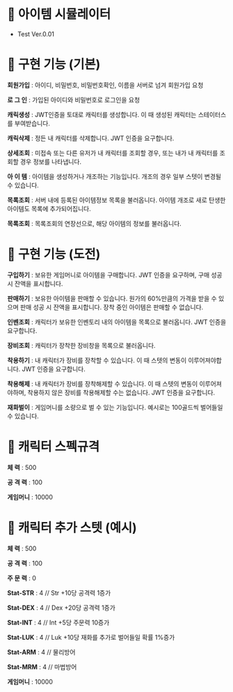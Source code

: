 # 🌿 아이템 시뮬레이터

- Test Ver.0.01

# 🌿 구현 기능 (기본)

 **회원가입** : 아이디, 비밀번호, 비밀번호확인, 이름을 서버로 넘겨 회원가입 요청

 **로 그 인** : 가입된 아이디와 비밀번호로 로그인을 요청

 **캐릭생성** : JWT인증을 토대로 캐릭터를 생성합니다. 이 때 생성된 캐릭터는 스테이터스를 부여받습니다.

 **캐릭삭제** : 정든 내 캐릭터를 삭제합니다. JWT 인증을 요구합니다.

 **상세조회** : 미접속 또는 다른 유저가 내 캐릭터를 조회할 경우, 또는 내가 내 캐릭터를 조회할 경우 정보를 나타냅니다.

 **아 이 템** : 아이템을 생성하거나 개조하는 기능입니다. 개조의 경우 일부 스텟이 변경될 수 있습니다.

 **목록조회** : 서버 내에 등록된 아이템정보 목록을 불러옵니다. 아이템 개조로 새로 탄생한 아이템도 목록에 추가되어집니다.

 **목록조회** : 목록조회의 연장선으로, 해당 아이템의 정보를 불러옵니다.

 # 🌿 구현 기능 (도전)

 **구입하기** : 보유한 게임머니로 아이템을 구매합니다. JWT 인증을 요구하며, 구매 성공 시 잔액을 표시합니다.

 **판매하기** : 보유한 아이템을 판매할 수 있습니다. 원가의 60%만큼의 가격을 받을 수 있으며 판매 성공 시 잔액을 표시합니다. 장착 중인 아이템은 판매할 수 없습니다.

 **인벤조회** : 캐릭터가 보유한 인벤토리 내의 아이템을 목록으로 불러옵니다. JWT 인증을 요구합니다.

 **장비조회** : 캐릭터가 장착한 장비창을 목록으로 불러옵니다.

 **착용하기** : 내 캐릭터가 장비를 장착할 수 있습니다. 이 때 스텟의 변동이 이루어져야합니다. JWT 인증을 요구합니다.

 **착용해제** : 내 캐릭터가 장비를 장착해제할 수 있습니다. 이 때 스텟의 변동이 이루어져야하며, 착용하지 않은 장비를 착용해제할 수는 없습니다. JWT 인증을 요구합니다.

 **재화벌이** : 게임머니를 소량으로 벌 수 있는 기능입니다. 예시로는 100골드씩 벌어들일 수 있습니다.



# 🌿 캐릭터 스펙규격

 **체    력** : 500

 **공 격 력** : 100

 **게임머니** : 10000

# 🌿 캐릭터 추가 스텟 (예시)

 **체    력** : 500

 **공 격 력** : 100

 **주 문 력** : 0

 **Stat-STR** : 4 // Str +10당 공격력 1증가

 **Stat-DEX** : 4 // Dex +20당 공격력 1증가

 **Stat-INT** : 4 // Int +5당 주문력 10증가

 **Stat-LUK** : 4 // Luk +10당 재화를 추가로 벌어들일 확률 1%증가

 **Stat-ARM** : 4 // 물리방어

 **Stat-MRM** : 4 // 마법방어

 **게임머니** : 10000